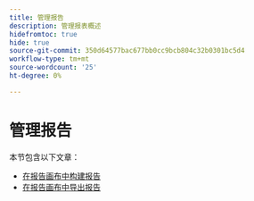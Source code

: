 ```yaml
---
title: 管理报告
description: 管理报表概述
hidefromtoc: true
hide: true
source-git-commit: 350d64577bac677bb0cc9bcb804c32b0301bc5d4
workflow-type: tm+mt
source-wordcount: '25'
ht-degree: 0%

---
```



# 管理报告

本节包含以下文章：

* [在报告画布中构建报告](../../../reports-and-dashboards/reporting-canvas/manage-reports/build-report.md)
* [在报告画布中导出报告](../../../reports-and-dashboards/reporting-canvas/manage-reports/export-report.md)
